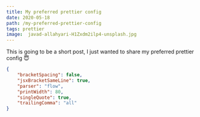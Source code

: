 ```yaml
---
title: My preferred prettier config
date: 2020-05-18
path: /my-preferred-prettier-config
tags: prettier  
image:  javad-allahyari-H1Zxdm2ilp4-unsplash.jpg
---
```


 

This is going to be a short post, I just wanted to share my preferred prettier config 😇

```json
{
    "bracketSpacing": false,
    "jsxBracketSameLine": true,
    "parser": "flow",
    "printWidth": 80,
    "singleQuote": true,
    "trailingComma": "all"
}
```